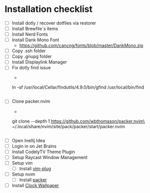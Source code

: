 # Installation checklist

- [ ] Install dotly / recover dotfiles via restorer
- [ ] Install Brewfile´s items
- [ ] Install Nerd Fonts
- [ ] Install Dank Mono Font
  - https://github.com/cancng/fonts/blob/master/DankMono.zip
- [ ] Copy .ssh folder
- [ ] Copy .gnupg folder
- [ ] Install Displaylink Manager
- [ ] Fix dotly find issue
  - ```
  ln -sf /usr/local/Cellar/findutils/4.9.0/bin/gfind /usr/local/bin/find 
  ```
- [ ] Clone packer.nvim
  - ```
  git clone --depth 1 https://github.com/wbthomason/packer.nvim\
 ~/.local/share/nvim/site/pack/packer/start/packer.nvim 
  ```
- [ ] Open Inellij Idea
- [ ] Login in on Jet Brains
- [ ] Install CodelyTV Theme Plugin
- [ ] Setup Raycast Window Management
- [ ] Setup vim
  - [ ] Install [vim-plug](https://github.com/morhetz/gruvbox/wiki/Installation)
- [ ] Setup nvim
  - [ ] Install [packer](https://github.com/wbthomason/packer.nvim)
- [ ] Install [Clock Wallpaper](https://fliqlo.com/screensaver)

